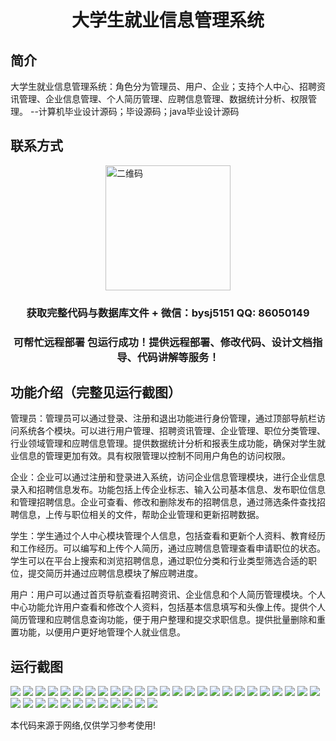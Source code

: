 <p><h1 align="center">大学生就业信息管理系统</h1></p>

## 简介
大学生就业信息管理系统：角色分为管理员、用户、企业；支持个人中心、招聘资讯管理、企业信息管理、个人简历管理、应聘信息管理、数据统计分析、权限管理。    --计算机毕业设计源码；毕设源码；java毕业设计源码


## 联系方式
<img src="https://bs-1329754181.cos.ap-shanghai.myqcloud.com/wx.jpg" alt="二维码" style="display: block; margin: 0 auto;" width="200px">
<p><h3 align="center">获取完整代码与数据库文件 + 微信：bysj5151 QQ: 86050149</h3></p>
<p><h3 align="center">可帮忙远程部署 包运行成功！提供远程部署、修改代码、设计文档指导、代码讲解等服务！</h3></p>

## 功能介绍（完整见运行截图）
管理员：管理员可以通过登录、注册和退出功能进行身份管理，通过顶部导航栏访问系统各个模块。可以进行用户管理、招聘资讯管理、企业管理、职位分类管理、行业领域管理和应聘信息管理。提供数据统计分析和报表生成功能，确保对学生就业信息的管理更加有效。具有权限管理以控制不同用户角色的访问权限。

企业：企业可以通过注册和登录进入系统，访问企业信息管理模块，进行企业信息录入和招聘信息发布。功能包括上传企业标志、输入公司基本信息、发布职位信息和管理招聘信息。企业可查看、修改和删除发布的招聘信息，通过筛选条件查找招聘信息，上传与职位相关的文件，帮助企业管理和更新招聘数据。

学生：学生通过个人中心模块管理个人信息，包括查看和更新个人资料、教育经历和工作经历。可以编写和上传个人简历，通过应聘信息管理查看申请职位的状态。学生可以在平台上搜索和浏览招聘信息，通过职位分类和行业类型筛选合适的职位，提交简历并通过应聘信息模块了解应聘进度。

用户：用户可以通过首页导航查看招聘资讯、企业信息和个人简历管理模块。个人中心功能允许用户查看和修改个人资料，包括基本信息填写和头像上传。提供个人简历管理和应聘信息查询功能，便于用户整理和提交求职信息。提供批量删除和重置功能，以便用户更好地管理个人就业信息。


## 运行截图
![](https://bs-1329754181.cos.ap-shanghai.myqcloud.com/ssm/UniversityEmploymentInformationManagementSystem/img/001.jpg)
![](https://bs-1329754181.cos.ap-shanghai.myqcloud.com/ssm/UniversityEmploymentInformationManagementSystem/img/002.jpg)
![](https://bs-1329754181.cos.ap-shanghai.myqcloud.com/ssm/UniversityEmploymentInformationManagementSystem/img/003.jpg)
![](https://bs-1329754181.cos.ap-shanghai.myqcloud.com/ssm/UniversityEmploymentInformationManagementSystem/img/004.jpg)
![](https://bs-1329754181.cos.ap-shanghai.myqcloud.com/ssm/UniversityEmploymentInformationManagementSystem/img/005.jpg)
![](https://bs-1329754181.cos.ap-shanghai.myqcloud.com/ssm/UniversityEmploymentInformationManagementSystem/img/006.jpg)
![](https://bs-1329754181.cos.ap-shanghai.myqcloud.com/ssm/UniversityEmploymentInformationManagementSystem/img/007.jpg)
![](https://bs-1329754181.cos.ap-shanghai.myqcloud.com/ssm/UniversityEmploymentInformationManagementSystem/img/008.jpg)
![](https://bs-1329754181.cos.ap-shanghai.myqcloud.com/ssm/UniversityEmploymentInformationManagementSystem/img/009.jpg)
![](https://bs-1329754181.cos.ap-shanghai.myqcloud.com/ssm/UniversityEmploymentInformationManagementSystem/img/010.jpg)
![](https://bs-1329754181.cos.ap-shanghai.myqcloud.com/ssm/UniversityEmploymentInformationManagementSystem/img/011.jpg)
![](https://bs-1329754181.cos.ap-shanghai.myqcloud.com/ssm/UniversityEmploymentInformationManagementSystem/img/012.jpg)
![](https://bs-1329754181.cos.ap-shanghai.myqcloud.com/ssm/UniversityEmploymentInformationManagementSystem/img/013.jpg)
![](https://bs-1329754181.cos.ap-shanghai.myqcloud.com/ssm/UniversityEmploymentInformationManagementSystem/img/014.jpg)
![](https://bs-1329754181.cos.ap-shanghai.myqcloud.com/ssm/UniversityEmploymentInformationManagementSystem/img/015.jpg)
![](https://bs-1329754181.cos.ap-shanghai.myqcloud.com/ssm/UniversityEmploymentInformationManagementSystem/img/016.jpg)
![](https://bs-1329754181.cos.ap-shanghai.myqcloud.com/ssm/UniversityEmploymentInformationManagementSystem/img/017.jpg)
![](https://bs-1329754181.cos.ap-shanghai.myqcloud.com/ssm/UniversityEmploymentInformationManagementSystem/img/018.jpg)
![](https://bs-1329754181.cos.ap-shanghai.myqcloud.com/ssm/UniversityEmploymentInformationManagementSystem/img/019.jpg)
![](https://bs-1329754181.cos.ap-shanghai.myqcloud.com/ssm/UniversityEmploymentInformationManagementSystem/img/020.jpg)
![](https://bs-1329754181.cos.ap-shanghai.myqcloud.com/ssm/UniversityEmploymentInformationManagementSystem/img/021.jpg)
![](https://bs-1329754181.cos.ap-shanghai.myqcloud.com/ssm/UniversityEmploymentInformationManagementSystem/img/022.jpg)
![](https://bs-1329754181.cos.ap-shanghai.myqcloud.com/ssm/UniversityEmploymentInformationManagementSystem/img/023.jpg)
![](https://bs-1329754181.cos.ap-shanghai.myqcloud.com/ssm/UniversityEmploymentInformationManagementSystem/img/024.jpg)
![](https://bs-1329754181.cos.ap-shanghai.myqcloud.com/ssm/UniversityEmploymentInformationManagementSystem/img/025.jpg)
![](https://bs-1329754181.cos.ap-shanghai.myqcloud.com/ssm/UniversityEmploymentInformationManagementSystem/img/026.jpg)
![](https://bs-1329754181.cos.ap-shanghai.myqcloud.com/ssm/UniversityEmploymentInformationManagementSystem/img/027.jpg)
![](https://bs-1329754181.cos.ap-shanghai.myqcloud.com/ssm/UniversityEmploymentInformationManagementSystem/img/028.jpg)
![](https://bs-1329754181.cos.ap-shanghai.myqcloud.com/ssm/UniversityEmploymentInformationManagementSystem/img/029.jpg)
![](https://bs-1329754181.cos.ap-shanghai.myqcloud.com/ssm/UniversityEmploymentInformationManagementSystem/img/030.jpg)
![](https://bs-1329754181.cos.ap-shanghai.myqcloud.com/ssm/UniversityEmploymentInformationManagementSystem/img/031.jpg)
![](https://bs-1329754181.cos.ap-shanghai.myqcloud.com/ssm/UniversityEmploymentInformationManagementSystem/img/032.jpg)
![](https://bs-1329754181.cos.ap-shanghai.myqcloud.com/ssm/UniversityEmploymentInformationManagementSystem/img/033.jpg)
![](https://bs-1329754181.cos.ap-shanghai.myqcloud.com/ssm/UniversityEmploymentInformationManagementSystem/img/034.jpg)
![](https://bs-1329754181.cos.ap-shanghai.myqcloud.com/ssm/UniversityEmploymentInformationManagementSystem/img/035.jpg)
![](https://bs-1329754181.cos.ap-shanghai.myqcloud.com/ssm/UniversityEmploymentInformationManagementSystem/img/036.jpg)
![](https://bs-1329754181.cos.ap-shanghai.myqcloud.com/ssm/UniversityEmploymentInformationManagementSystem/img/037.jpg)

<p>本代码来源于网络,仅供学习参考使用!</p>
